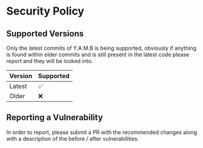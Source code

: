 # Security Policy

## Supported Versions

Only the latest commits of Y.A.M.B is being supported, obviously if anything is found within older commits and is still present in the latest code please report and they will be looked into.

| Version | Supported          |
| ------- | ------------------ |
| Latest  | :white_check_mark: |
| Older   | :x:                |

## Reporting a Vulnerability

In order to report, please submit a PR with the recommended changes along with a description of the before / after vulnerabilities.
